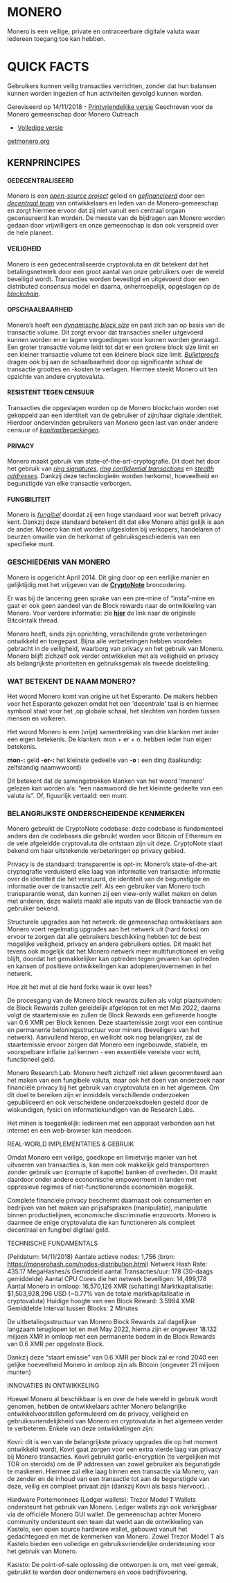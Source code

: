 # MONERO

Monero is een veilige, private en ontraceerbare
digitale valuta waar iedereen toegang toe kan hebben.

# QUICK FACTS

Gebruikers kunnen veilig transacties verrichten, zonder dat hun balansen kunnen worden ingezien of hun activiteiten gevolgd kunnen worden. 

Gereviseerd op 14/11/2018 - [Printvriendelijke versie](http://www.monerooutreach.org/pubs/2018/QuickFacts/QuickFacts_PrinterFriendly.pdf)
Geschreven voor de Monero gemeenschap door Monero Outreach

* [Volledige versie](http://www.monerooutreach.org/pubs/2018/QuickFacts/QuickFacts.pdf)

[getmonero.org](https://getmonero.org/)


## KERNPRINCIPES 

#### GEDECENTRALISEERD

Monero is een _[open-source project](https://github.com/monero-project/monero)_ geleid en _[gefinancieerd](https://forum.getmonero.org/8/funding-required)_ door een _[decentraal team](https://getmonero.org/community/team/)_ van ontwikkelaars en leden van de Monero-gemeeschap en zorgt hiermee ervoor dat zij niet vanuit een centraal orgaan gecensureerd kan worden. De meeste van de bijdragen aan Monero worden gedaan door vrijwilligers en onze gemeenschap is dan ook verspreid over de hele planeet. 

#### VEILIGHEID

Monero is een gedecentraliseerde cryptovaluta en dit betekent dat het betalingsnetwerk door een groot aantal van onze gebruikers over de wereld beveiligd wordt. Transacties worden bevestigd en uitgevoerd door een distributed consensus model en daarna, onherroepelijk, opgeslagen op de _[blockchain](https://www.mycryptopedia.com/what-is-blockchain-technology/)_. 

#### OPSCHAALBAARHEID

Monero’s heeft een _[dynamische block size](https://www.mycryptopedia.com/block-size-explained/)_ en past zich aan op basis van de transactie volume. Dit zorgt ervoor dat transacties sneller uitgevoerd kunnen worden en er lagere vergoedingen voor kunnen worden gevraagd. Een groter transactie volume leidt tot dat er een grotere block size limit en een kleiner transactie volume tot een kleinere block size limit.
_[Bulletproofs](https://web.stanford.edu/~buenz/pubs/bulletproofs.pdf)_ dragen ook bij aan de schaalbaarheid door op significante schaal de transactie groottes en -kosten te verlagen. Hiermee steekt Monero uit ten opzichte van andere cryptovaluta. 

#### RESISTENT TEGEN CENSUUR

Transacties die opgeslagen worden op de Monero blockchain worden niet gekoppeld aan een identiteit van de gebruiker of zijn/haar digitale identiteit. Hierdoor ondervinden gebruikers van Monero geen last van onder andere censuur of _[kapitaalbeperkingen](https://en.wikipedia.org/wiki/Capital_control)_. 

#### PRIVACY

Monero maakt gebruik van state-of-the-art-cryptografie. Dit doet het door het gebruik van _[ring signatures](https://getmonero.org/resources/moneropedia/ringsignatures.html)_, _[ring confidential transactions](https://www.mycryptopedia.com/monero-ring-confidential-transactions-ringct/)_ en _[stealth addresses](https://www.mycryptopedia.com/everything-need-know-stealth-addresses/)_. Dankzij deze technologieën worden herkomst, hoeveelheid en begunstigde van elke transactie verborgen.

#### FUNGIBILITEIT

Monero is _[fungibel](https://getmonero.org/resources/moneropedia/fungibility.html)_ doordat zij een hoge standaard voor wat betreft privacy kent. Dankzij deze standaard betekent dit dat elke Monero altijd gelijk is aan de ander. Monero kan niet worden uitgesloten bij verkopers, handelaren of beurzen omwille van de herkomst of gebruiksgeschiedenis van een specifieke munt.

### GESCHIEDENIS VAN MONERO

Monero is opgericht April 2014. Dit ging door op een eerlijke manier en gelijktijdig met het vrijgeven van de **[CryptoNote](https://cryptonote.org/whitepaper.pdf)** broncodering.

Er was bij de lancering geen sprake van een pre-mine of “insta”-mine en gaat er ook geen aandeel van de Block rewards naar de ontwikkeling van Monero. Voor verdere informatie: zie **[hier](https://bitcointalk.org/index.php?topic=563821.0)** de link naar de originele Bitcointalk thread.

Monero heeft, sinds zijn oprichting, verschillende grote verbeteringen ontwikkeld en toegepast. Bijna alle verbeteringen hebben voordelen gebracht in de veiligheid, waarborg van privacy en het gebruik van Monero. 
Monero blijft zichzelf ook verder ontwikkelen met als veiligheid en privacy als belangrijkste prioriteiten en gebruiksgemak als tweede doelstelling. 

### WAT BETEKENT DE NAAM MONERO?

Het woord Monero komt van origine uit het Esperanto. De makers hebben voor het Esperanto gekozen omdat het een 'decentrale' taal is en hiermee symbool staat voor het ,op globale schaal, het slechten van horden tussen mensen en volkeren.

Het woord Monero is een (vrije) samentrekking van drie klanken met ieder een eigen betekenis. De klanken: mon + er + o. hebben ieder hun eigen betekenis.

**mon-:** geld
**-er-:** het kleinste gedeelte van
 **-o :** een ding (taalkundig: zelfstandig naamwwoord)

Dit betekent dat de samengetrokken klanken van het woord ‘monero’ gelezen kan worden als: “een naamwoord die het kleinste gedeelte van een valuta is”. Of, figuurlijk vertaald: een munt.

### BELANGRIJKSTE ONDERSCHEIDENDE KENMERKEN

Monero gebruikt de CryptoNote codebase: deze codebase is fundamenteel anders dan de codebases die gebruikt worden voor Bitcoin of Ethereum en de vele afgeleidde cryptovaluta die ontstaan zijn uit deze. CryptoNote staat bekend om haar uitstekende verbeteringen op privacy gebied. 

Privacy is de standaard: transparentie is opt-in: Monero’s state-of-the-art cryptografie verduisterd elke laag van informatie ven transactie: informatie over de identiteit die het verstuurd, de identiteit van  de begunstigde en informatie over de transactie zelf. Als een gebruiker van Monero toch transparantie wenst,  dan kunnen zij een view-only wallet maken en delen met anderen, deze wallets maakt alle inputs van de Block transactie van de gebruiker bekend. 

Structurele upgrades aan het netwerk: de gemeenschap ontwikkelaars aan Monero voert regelmatig upgrades aan het netwerk uit (hard forks) om ervoor te zorgen dat alle gebruikers beschikking hebben tot de best mogelijke veiligheid, privacy en andere gebruikers opties. Dit maakt het tevens ook mogelijk dat het Monero netwerk meer multifunctioneel en veilig blijft, doordat het gemakkelijker kan optreden tegen gevaren kan optreden en kansen of positieve ontwikkelingen kan adopteren/overnemen in het netwerk.

Hoe zit het met al die hard forks waar ik over lees?

De procesgang van de Monero block rewards zullen als volgt plaatsvinden: de Block Rewards zullen geleidelijk afgelopen tot en met Mei 2022, daarna volgt de staartemissie en zullen de Block Rewards een gefixeerde hoogte van 0.6 XMR per Block kennen. Deze staartemissie zorgt voor een continue en permanente beloningsstructuur voor miners (beveiligers van het netwerk). Aanvullend hierop, en wellicht ook nog belangrijker, zal de staartemissie ervoor  zorgen dat Monero een ingebouwde, stabiele, en voorspelbare inflatie zal kennen - een essentiële vereiste voor echt, functioneel geld.

Monero Research Lab: Monero heeft zichzelf niet alleen gecommiteerd aan het maken van een fungibele valuta, maar ook het doen van onderzoek naar financiële privacy bij het gebruik van cryptovaluta en in het algemeen. Om dit doel te bereiken zijn er inmiddels verschillende onderzoeken gepubliceerd en ook verscheidene onderzoeksdoelen gesteld door de wiskundigen, fysici en informatiekundigen van de Research Labs. 

Het minen is toegankelijk: iedereen met een apparaat verbonden aan het internet en een web-browser kan meedoen. 


REAL-WORLD IMPLEMENTATIES & GEBRUIK 

Omdat Monero een veilige, goedkope en limietvrije manier van het uitvoeren van transacties is, kan men ook makkelijk geld transporteren zonder gebruik van (corrupte of kapotte) banken of overheden. Dit maakt daardoor onder andere economische empowerment in landen met oppresieve regimes of niet-functionerende economieën mogelijk.

Complete financiele privacy beschermt daarnaast ook consumenten en bedrijven van het maken van prijsafspraken (manipulatie), manipulatie binnen productielijnen, economische discriminatie enzovoorts. Monero is daarmee de enige cryptovaluta die kan functioneren als compleet decentraal en fungibel digitaal geld.

TECHNISCHE FUNDAMENTALS

(Peildatum: 14/11/2018)
Aantale actieve nodes: 1,756 (bron: https://monerohash.com/nodes-distribution.html)
Netwerk Hash Rate: 435.17 MegaHashes/s
Gemiddeld aantal Transacties/uur: 178 (30-daags gemiddelde)
Aantal CPU Cores die het netwerk beveiligen: 14,499,178
Aantal Monero in omloop: 16,570,126 XMR (schatting)
Marktkapitalisatie: $1,503,928,296 USD (~0.77% van de totale marktkapitalisatie in cryptovaluta)
Huidige hoogte van een Block Reward: 3.5984 XMR
Gemiddelde Interval tussen Blocks: 2 Minutes

De uitbetalingsstructuur van Monero Block Rewards zal dagelijkse langzaam teruglopen tot en met May 2022, hierna zijn er ongeveer
18.132 miljoen XMR in omloop met een permanente bodem in de Block Rewards van 0.6 XMR per opgeloste Block.

Dankzij deze “staart emissie” van 0.6 XMR per block zal er rond 2040 een gelijke hoeveelheid Monero in omloop zijn als Bitcoin (ongeveer 21 miljoen munten)


INNOVATIES IN ONTWIKKELING

Hoewel Monero al beschikbaar is en over de hele wereld in gebruik wordt genomen, hebben de ontwikkelaars achter Monero belangrijke ontwikkelvoorstellen geformuleerd om de privacy, veiligheid en gebruiksvriendelijkheid van Monero en cryptovaluta in het algemeen verder te verbeteren. Enkele van deze ontwikkelingen zijn: 

Kovri: dit is een van de belangrijkste privacy upgrades die op het moment ontwikkeld wordt, Kovri gaat zorgen voor een extra vierde laag van privacy bij Monero transacties. Kovri
gebruikt garlic-encryption (te vergelijken met TOR on steroids) om de IP addressen van zowel gebruiker als begunstigde te maskeren. Hiermee zal elke laag binnen een transactie via Monero, van de zender en de inhoud van een transactie tot aan de begunstigde van deze, veilig en compleet privaat zijn (dankzij Kovri als basis hiervoor). .

Hardware Portemonnees (Ledger wallets): Trezor Model T Wallets ondersteunt het gebruik van Monero. Ledger wallets zijn ook verkrijgbaar via de officiële Monero GUI wallet. De gemeenschap achter Monero community ondersteunt een team dat werkt aan de ontwikkeling van Kastelo, een open source hardware wallet, gebouwd vanuit het gedachtegoed en met de kenmerken van Monero.
Zowel Trezor Model T als Kastelo bieden een volledige en gebruiksvriendelijke ondersteuning voor het gebruik van Monero.

Kasisto: De point-of-sale oplossing die ontworpen is om, met veel gemak, gebruikt te worden door ondernemers en vooe bedrijfsvoering.
